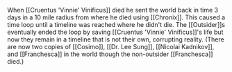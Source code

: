 When [[Cruentus 'Vinnie' Vinificus]] died he sent the world back in time 3 days in a 10 mile radius from where he died using [[Chronix]]. This caused a time loop until a timeline was reached where he didn't die. The [[Outsider]]s eventually ended the loop by saving [[Cruentus 'Vinnie' Vinificus]]'s life but now they remain in a timeline that is not their own, corrupting reality. (There are now two copies of [[Cosimo]], [[Dr. Lee Sung]], [[Nicolai Kadnikov]], and [[Franchesca]] in the world though the non-outsider [[Franchesca]] died.)
